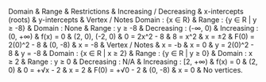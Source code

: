 Domain & Range & Restrictions & Increasing / Decreasing & x-intercepts (roots) & y-intercepts & Vertex / Notes
Domain : {x ∈ R} & Range : {y ∈ R | y ≥ -8} & Domain : None & Range : y ≥ -8 & Decreasing : (-∞, 0) & Increasing : (0, +∞) & f(x) = 0 & (2, 0), (-2, 0) & 0 = 2x^2 - 8 & 8 = x^2 & x = ±2 & F(0) = 2(0)^2 - 8 & (0, -8) & x = -8 & Vertex / Notes & x = -b & x = 0 & y = 2(0)^2 - 8 & y = -8 & Domain : {x ∈ R | x ≥ 2} & Range : {y ∈ R | y ≥ 0} & Domain : x ≥ 2 & Range : y ≥ 0 & Decreasing : N/A & Increasing : [2, +∞) & f(x) = 0 & (2, 0) & 0 = +√x - 2 & x = 2 & F(0) = +√0 - 2 & (0, -8) & x = 0 & No vertices.
